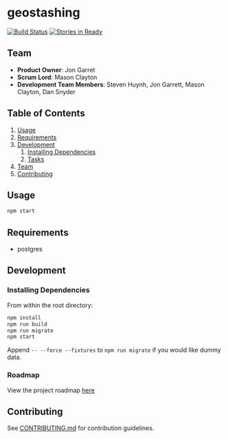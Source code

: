 # geostashing
[![Build Status](https://travis-ci.org/clueless-cello/geostashing.svg?branch=master)](https://travis-ci.org/clueless-cello/geostashing)
[![Stories in Ready](https://badge.waffle.io/clueless-cello/geostashing.png?label=ready&title=Ready)](https://waffle.io/clueless-cello/geostashing)

## Team

  - __Product Owner__: Jon Garret
  - __Scrum Lord__: Mason Clayton
  - __Development Team Members__: Steven Huynh, Jon Garrett, Mason Clayton, Dan Snyder

## Table of Contents

1. [Usage](#Usage)
1. [Requirements](#requirements)
1. [Development](#development)
    1. [Installing Dependencies](#installing-dependencies)
    1. [Tasks](#tasks)
1. [Team](#team)
1. [Contributing](#contributing)

## Usage

```sh
npm start
```

## Requirements

* postgres

## Development

### Installing Dependencies

From within the root directory:

```sh
npm install
npm run build
npm run migrate
npm start
```

Append `-- --force --fixtures` to `npm run migrate` if you would like dummy data.

### Roadmap

View the project roadmap [here](LINK_TO_PROJECT_ISSUES)


## Contributing

See [CONTRIBUTING.md](CONTRIBUTING.md) for contribution guidelines.
